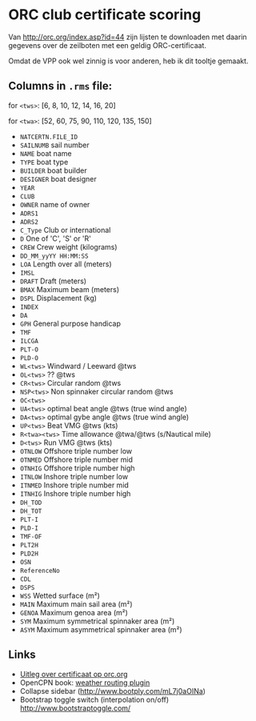 # ORC club certificate scoring

Van http://orc.org/index.asp?id=44 zijn lijsten te downloaden met daarin gegevens over de zeilboten met een geldig ORC-certificaat.

Omdat de VPP ook wel zinnig is voor anderen, heb ik dit tooltje gemaakt.





## Columns in `.rms` file:

for `<tws>`:  [6, 8, 10, 12, 14, 16, 20]

for `<twa>`:  [52, 60, 75, 90, 110, 120, 135, 150]

 - `NATCERTN.FILE_ID`
 - `SAILNUMB` sail number
 - `NAME` boat name
 - `TYPE` boat type
 - `BUILDER` boat builder
 - `DESIGNER` boat designer
 - `YEAR`
 - `CLUB`
 - `OWNER` name of owner
 - `ADRS1`
 - `ADRS2`
 - `C_Type` Club or international
 - `D` One of 'C', 'S' or 'R'
 - `CREW` Crew weight (kilograms)
 - `DD_MM_yyYY HH:MM:SS`
 - `LOA` Length over all (meters)
 - `IMSL`
 - `DRAFT` Draft (meters)
 - `BMAX` Maximum beam (meters)
 - `DSPL` Displacement (kg)
 - `INDEX`
 - `DA`
 - `GPH` General purpose handicap
 - `TMF`
 - `ILCGA`
 - `PLT-O`
 - `PLD-O`
 - `WL<tws>` Windward / Leeward @tws
 - `OL<tws>` ?? @tws
 - `CR<tws>` Circular random @tws
 - `NSP<tws>` Non spinnaker circular random @tws
 - `OC<tws>`
 - `UA<tws>` optimal beat angle @tws (true wind angle)
 - `DA<tws>` optimal gybe angle @tws (true wind angle)
 - `UP<tws>` Beat VMG @tws (kts)
 - `R<twa><tws>` Time allowance @twa/@tws (s/Nautical mile)
 - `D<tws>` Run VMG @tws (kts)
 - `OTNLOW` Offshore triple number low
 - `OTNMED` Offshore triple number mid
 - `OTNHIG` Offshore triple number high
 - `ITNLOW` Inshore triple number low
 - `ITNMED` Inshore triple number mid
 - `ITNHIG` Inshore triple number high
 - `DH_TOD`
 - `DH_TOT`
 - `PLT-I`
 - `PLD-I`
 - `TMF-OF`
 - `PLT2H`
 - `PLD2H`
 - `OSN`
 - `ReferenceNo`
 - `CDL`
 - `DSPS`
 - `WSS` Wetted surface (m²)
 - `MAIN` Maximum main sail area (m²)
 - `GENOA` Maximum genoa area (m²)
 - `SYM` Maximum symmetrical spinnaker area (m²)
 - `ASYM` Maximum asymmetrical spinnaker area (m²)

## Links
 - [Uitleg over certificaat op orc.org](http://orc.org/index.asp?id=23)
 - OpenCPN book: [weather routing plugin](http://opencpn.org/ocpn/book/export/html/267)
 - Collapse sidebar (http://www.bootply.com/mL7j0aOINa)
 - Bootstrap toggle switch (interpolation on/off) http://www.bootstraptoggle.com/
